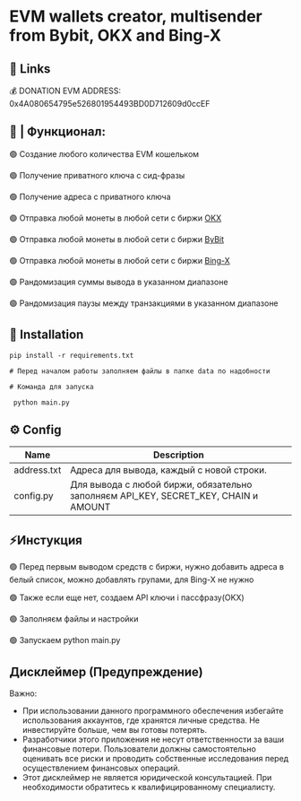 #  EVM wallets creator, multisender from Bybit, OKX and Bing-X 


## 🔗 Links

💰 DONATION EVM ADDRESS: 0x4A080654795e526801954493BD0D712609d0ccEF



## 🤖 | Функционал:

🟢 Создание любого количества EVM кошельком 

🟢 Получение приватного ключа с сид-фразы

🟢 Получение адреса с приватного ключа

🟢 Отправка любой монеты в любой сети c биржи [OKX](https://www.okx.com/ru) 

🟢 Отправка любой монеты в любой сети c биржи [ByBit](https://www.bybit.com/ru-RU) 

🟢 Отправка любой монеты в любой сети c биржи [Bing-X](https://bingx.com/ru-ru/) 

🟢 Рандомизация суммы вывода в указанном диапазоне

🟢 Рандомизация паузы между транзакциями в указанном диапазоне



## 🚀 Installation
```
pip install -r requirements.txt

# Перед началом работы заполняем файлы в папке data по надобности

# Команда для запуска

 python main.py   

```

## ⚙️ Config

| Name | Description                                                                         |
| --- |-------------------------------------------------------------------------------------|
| address.txt | Адреса для вывода, каждый с новой строки.                                           |
|config.py| Для вывода с любой биржи, обязательно заполняєм API_KEY, SECRET_KEY, CHAIN и AMOUNT |


## ⚡️Инстукция

🟢 Перед первым выводом средств с биржи, нужно добавить адреса в белый список, можно добавлять групами, для Bing-X не нужно

🟢 Также если еще нет, создаем API ключи і пассфразу(OKX)

🟢 Заполняєм файлы и настройки

🟢 Запускаем python main.py  


## Дисклеймер (Предупреждение)

Важно:
- При использовании данного программного обеспечения избегайте использования аккаунтов, где хранятся личные средства. Не инвестируйте больше, чем вы готовы потерять.
- Разработчики этого приложения не несут ответственности за ваши финансовые потери. Пользователи должны самостоятельно оценивать все риски и проводить собственные исследования перед осуществлением финансовых операций.
- Этот дисклеймер не является юридической консультацией. При необходимости обратитесь к квалифицированному специалисту.
